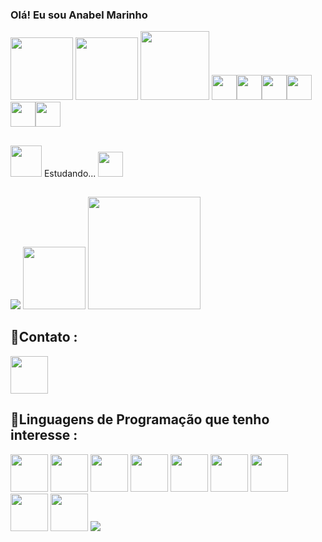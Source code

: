 ### Olá! Eu sou Anabel Marinho 

<div align="first">
<img src="https://cdn-icons-png.flaticon.com/512/5722/5722057.png" height = "100">
<img src="https://cdn-icons-png.flaticon.com/512/763/763763.png" height = "100">
<img src="https://user-images.githubusercontent.com/111796062/205451601-391d3015-ebec-4a68-939a-3f7157c2487d.png" height=110/>
<img src="https://cdn-icons-png.flaticon.com/512/4019/4019665.png"height="40"><img src="https://cdn-icons-png.flaticon.com/512/4019/4019855.png"height="40"><img src="https://cdn-icons-png.flaticon.com/512/4019/4019665.png"height="40"><img src="https://cdn-icons-png.flaticon.com/512/4019/4019675.png"height="40"><img src="https://cdn-icons-png.flaticon.com/512/4019/4019733.png"height="40"><img src="https://cdn-icons-png.flaticon.com/512/4019/4019828.png"height="40">

##
  <img src ="https://i.gifer.com/origin/0a/0a6246318077e29154d87bb9a30478fb_w200.gif" height ="50" width = "50"> Estudando... <img src="https://cdn-icons-png.flaticon.com/512/1645/1645943.png" height="40">
##
 <div>
  <img src="https://github-readme-stats.vercel.app/api?username=GatoAmarelo&show_icons=true&theme=dracula">
  <img src="https://cdn-icons-png.flaticon.com/512/5722/5722362.png" height="100">
  <img height="180em" src="https://github-readme-stats.vercel.app/api/top-langs/?username=GatoAmarelo&layout=compact&langs_count=16&theme=dracula"/>
 </div>
   
   


  <h2>🌟Contato :</h2>
  <a href ="mailto:anabel.soares2001@gmail.com"> <img src="https://cdn-icons-png.flaticon.com/512/8367/8367896.png" height = "60"></a>
  <h2>🌟Linguagens de Programação que tenho interesse :</h2> 
  <img src = "https://cdn-icons-png.flaticon.com/512/4661/4661331.png" height="60">
  <img src = "https://cdn-icons-png.flaticon.com/512/1891/1891365.png" height="60">
  <img src ="https://cdn-icons-png.flaticon.com/512/5741/5741804.png" height="60">
  <img src ="https://cdn-icons-png.flaticon.com/512/3097/3097978.png" height="60">
  <img src ="https://cdn-icons-png.flaticon.com/512/3098/3098090.png" height="60">
  <img src ="https://cdn-icons-png.flaticon.com/512/2085/2085298.png" height="60">
  <img src ="https://cdn-icons-png.flaticon.com/512/4019/4019692.png" height="60">
  <img src ="https://cdn-icons-png.flaticon.com/512/1567/1567760.png" height="60">
  <img src ="https://cdn-icons-png.flaticon.com/512/381/381704.png" height="60">
  <img src ="https://pa1.narvii.com/6796/edebf28b87e5686509f519482fcbe6fd43245598_hq.gif">


